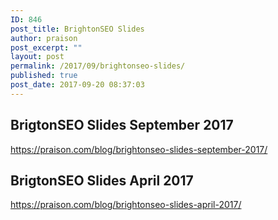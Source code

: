 ```yaml
---
ID: 846
post_title: BrightonSEO Slides
author: praison
post_excerpt: ""
layout: post
permalink: /2017/09/brightonseo-slides/
published: true
post_date: 2017-09-20 08:37:03
---
```

<h2>BrigtonSEO Slides September 2017</h2>
<a href="https://praison.com/blog/brightonseo-slides-september-2017/">https://praison.com/blog/brightonseo-slides-september-2017/</a>
<h2>BrigtonSEO Slides April 2017</h2>
<a href="https://praison.com/blog/brightonseo-slides-april-2017/">https://praison.com/blog/brightonseo-slides-april-2017/</a>